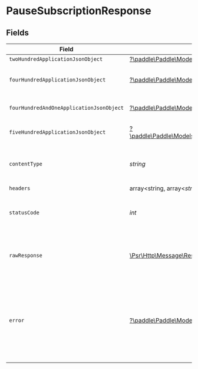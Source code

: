 # PauseSubscriptionResponse


## Fields

| Field                                                                                                                                                                       | Type                                                                                                                                                                        | Required                                                                                                                                                                    | Description                                                                                                                                                                 |
| --------------------------------------------------------------------------------------------------------------------------------------------------------------------------- | --------------------------------------------------------------------------------------------------------------------------------------------------------------------------- | --------------------------------------------------------------------------------------------------------------------------------------------------------------------------- | --------------------------------------------------------------------------------------------------------------------------------------------------------------------------- |
| `twoHundredApplicationJsonObject`                                                                                                                                           | [?\paddle\Paddle\Models\Operations\PauseSubscriptionResponseBody](../../models/operations/PauseSubscriptionResponseBody.md)                                                 | :heavy_minus_sign:                                                                                                                                                          | OK                                                                                                                                                                          |
| `fourHundredApplicationJsonObject`                                                                                                                                          | [?\paddle\Paddle\Models\Operations\PauseSubscriptionSubscriptionsResponseBody](../../models/operations/PauseSubscriptionSubscriptionsResponseBody.md)                       | :heavy_minus_sign:                                                                                                                                                          | Error response for validation                                                                                                                                               |
| `fourHundredAndOneApplicationJsonObject`                                                                                                                                    | [?\paddle\Paddle\Models\Operations\PauseSubscriptionSubscriptionsResponseResponseBody](../../models/operations/PauseSubscriptionSubscriptionsResponseResponseBody.md)       | :heavy_minus_sign:                                                                                                                                                          | General error response                                                                                                                                                      |
| `fiveHundredApplicationJsonObject`                                                                                                                                          | [?\paddle\Paddle\Models\Operations\PauseSubscriptionSubscriptionsResponse500ResponseBody](../../models/operations/PauseSubscriptionSubscriptionsResponse500ResponseBody.md) | :heavy_minus_sign:                                                                                                                                                          | General error response                                                                                                                                                      |
| `contentType`                                                                                                                                                               | *string*                                                                                                                                                                    | :heavy_check_mark:                                                                                                                                                          | HTTP response content type for this operation                                                                                                                               |
| `headers`                                                                                                                                                                   | array<string, array<*string*>>                                                                                                                                              | :heavy_minus_sign:                                                                                                                                                          | N/A                                                                                                                                                                         |
| `statusCode`                                                                                                                                                                | *int*                                                                                                                                                                       | :heavy_check_mark:                                                                                                                                                          | HTTP response status code for this operation                                                                                                                                |
| `rawResponse`                                                                                                                                                               | [\Psr\Http\Message\ResponseInterface](https://www.php-fig.org/psr/psr-7/#33-psrhttpmessageresponseinterface)                                                                | :heavy_minus_sign:                                                                                                                                                          | Raw HTTP response; suitable for custom response parsing                                                                                                                     |
| `error`                                                                                                                                                                     | [?\paddle\Paddle\Models\Shared\Error](../../models/shared/Error.md)                                                                                                         | :heavy_minus_sign:                                                                                                                                                          | If the subscription is locked and can not be changed. This happens 30 min before the renewal time.                                                                          |